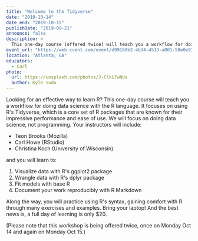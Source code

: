 ```yaml
---
title: "Welcome to the Tidyverse"
date: "2019-10-14"
date_end: "2019-10-15"
publishDate: "2019-09-21"
announce: false
description: >
  This one-day course (offered twice) will teach you a workflow for doing data science with R using the tidyverse set of packages. This workshop is open to anyone &mdash; a full day of learning is only $20.
event_url: "https://web.cvent.com/event/d99160b2-4b34-4513-a001-58e0e93e13e2/summary"
location: "Atlanta, GA"
educators:
  - Carl
photo:
  url: https://unsplash.com/photos/J-ClkL7wNUs
  author: Kyle Sudu
---
```


Looking for an effective way to learn R? This one-day course will teach you a workflow for doing data science with the R language. It focuses on using R's Tidyverse, which is a core set of R packages that are known for their impressive performance and ease of use. We will focus on doing data science, not programming. Your instructors will include:

- Teon Brooks (Mozilla)
- Carl Howe (RStudio)
- Christina Koch (University of Wisconsin)

and you will learn to:  

1. Visualize data with R's ggplot2 package 
2. Wrangle data with R's dplyr package 
3. Fit models with base R
4. Document your work reproducibly with R Markdown 

Along the way, you will practice using R's syntax, gaining comfort with R through many exercises and examples. Bring your laptop! And the best news is, a full day of learning is only $20.

(Please note that this workshop is being offered twice, once on Monday Oct 14 and again on Monday Oct 15.)
